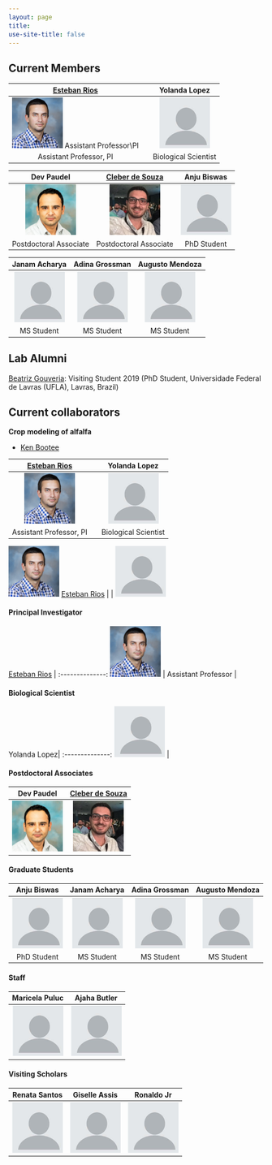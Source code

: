 ```yaml
---
layout: page
title:
use-site-title: false 
---
```



## Current Members

[Esteban Rios](https://foragebreeding.github.io/) |  | Yolanda Lopez
:--------------:|:------------:|:------------:
<img src="/member_images/esteban.jpg" width="100"> Assistant Professor\PI  | |  <img src="/member_images/blank.jpg" width="100">
Assistant Professor, PI | | Biological Scientist

Dev Paudel  | [Cleber de Souza](https://www.researchgate.net/profile/Cleber_Henrique_De_Souza) | Anju Biswas
:------------:|:------------:|:---------:
<img src="/member_images/dev.jpg" width="100"> | <img src="/member_images/cleber.jpg" width="100"> | <img src="/member_images/blank.jpg" width="100">
Postdoctoral Associate | Postdoctoral Associate | PhD Student

Janam Acharya  | Adina Grossman | Augusto Mendoza
:------------:|:------------:|:----------:
<img src="/member_images/blank.jpg" width="100"> | <img src="/member_images/blank.jpg" width="100"> | <img src="/member_images/blank.jpg" width="100">
MS Student | MS Student | MS Student 


## Lab Alumni

[Beatriz Gouveria](https://www.researchgate.net/profile/Beatriz_Gouveia3): Visiting Student 2019 (PhD Student, Universidade Federal de Lavras (UFLA), Lavras, Brazil)


## Current collaborators

**Crop modeling of alfalfa**

* [Ken Bootee](http://ufrfprofessors.feed.research.ufl.edu/ufrf_professors/boote-kenneth-j/)

[Esteban Rios](https://foragebreeding.github.io/)             |  | Yolanda Lopez
:--------------:|:------------:|:-----------:
<img src="/member_images/esteban.jpg" width="100">  | |  <img src="/member_images/blank.jpg" width="100">
Assistant Professor, PI | | Biological Scientist

<img src="/member_images/esteban.jpg" width="100"> [Esteban Rios](https://foragebreeding.github.io/)   | |  <img src="/member_images/blank.jpg" width="100">



#### Principal Investigator

[Esteban Rios](https://foragebreeding.github.io/) | 
:--------------:
<img src="/member_images/esteban.jpg" width="100"> |
Assistant Professor | 

#### Biological Scientist

Yolanda Lopez| 
:--------------:
<img src="/member_images/blank.jpg" width="100"> |

#### Postdoctoral Associates

Dev Paudel  | [Cleber de Souza](https://www.researchgate.net/profile/Cleber_Henrique_De_Souza) |
:------------:|:------------:
<img src="/member_images/dev.jpg" width="100"> | <img src="/member_images/cleber.jpg" width="100"> |

#### Graduate Students

Anju Biswas | Janam Acharya  | Adina Grossman | Augusto Mendoza
:----------:|:------------:|:------------:|:----------:
<img src="/member_images/blank.jpg" width="100"> | <img src="/member_images/blank.jpg" width="100"> | <img src="/member_images/blank.jpg" width="100"> | <img src="/member_images/blank.jpg" width="100">
PhD Student | MS Student | MS Student | MS Student 

#### Staff

Maricela Puluc | Ajaha Butler | 
:----------:|:------------:|
<img src="/member_images/blank.jpg" width="100"> | <img src="/member_images/blank.jpg" width="100"> |

#### Visiting Scholars

Renata Santos | Giselle Assis  | Ronaldo Jr | 
:----------:|:------------:|:------------:|
<img src="/member_images/blank.jpg" width="100"> | <img src="/member_images/blank.jpg" width="100"> | <img src="/member_images/blank.jpg" width="100">|
